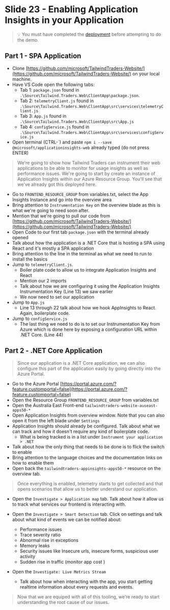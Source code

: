 # Slide 23 - Enabling Application Insights in your Application

> 💡 You must have completed the [deployment](deployment.md) before attempting to do the demo.

## Part 1 - SPA Application

* Clone [https://github.com/microsoft/TailwindTraders-Website/](https://github.com/microsoft/TailwindTraders-Website/) on your local machine.
* Have VS Code open the following tabs:
  - Tab 1: `package.json` found in `.\Source\Tailwind.Traders.Web\ClientApp\package.json`.
  - Tab 2: `telemetryClient.js` found in `.\Source\Tailwind.Traders.Web\ClientApp\src\services\telemetryClient.js`
  - Tab 3: `App.js` found in `.\Source\Tailwind.Traders.Web\ClientApp\src\App.js`
  - Tab 4: `configService.js` found in `.\Source\Tailwind.Traders.Web\ClientApp\src\services\configService.js`
* Open terminal (CTRL-\`) and paste `npm i --save @microsoft/applicationinsights-web` already typed (do not press ENTER)

> We're going to show how Tailwind Traders can instrument their web applications to be able to monitor for usage insights as well as performance issues.
> We're going to start by create an instance of Application Insights within our Azure Resource Group. You'll see that we've already got this deployed here.

* Go to `FRONTEND_RESOURCE_GROUP` from variables.txt, select the App Insights Instance and go into the overview area
* Bring attention to `Instrumentation Key` on the overview blade as this is what we're going to need soon after.
* Mention that we're going to pull our code from [https://github.com/microsoft/TailwindTraders-Website/](https://github.com/microsoft/TailwindTraders-Website/)
* Open Code to our first tab `package.json` with the terminal already opened
* Talk about how the application is a .NET Core that is hosting a SPA using React and it's mostly a SPA application
* Bring attention to the line in the terminal as what we need to run to install the basics
* Jump to `telemetryClient.js`.
  - Boiler plate code to allow us to integrate Application Insights and React
  - Mention our 2 imports
  - Talk about how we are configuring it using the Application Insights Instrumentation Key (Line 13) we saw earlier
  - We now need to set our application
* Jump to `App.js`
  - Line 13 through 22 talk about how we hook AppInsights to React. Again, boilerplate code.
* Jump to `configService.js`
  - The last thing we need to do is to set our Instrumentation Key from Azure which is done here by exposing a configuration URL within .NET Core. (Line 44)

## Part 2 - .NET Core Application

> Since our application is a .NET Core application, we can also configure this part of the application easily by going directly into the Azure Portal.

* Go to the Azure Portal [https://portal.azure.com/?feature.customportal=false](https://portal.azure.com/?feature.customportal=false)
* Open the Resource Group `FRONTEND_RESOURCE_GROUP` from variables.txt
* Open the Australia East Front-end `tailwindtraders-website-auseast-apps50-*`
* Open Application Insights from overview window. Note that you can also open it from the left blade under `Settings`
* Application Insights should already be configured. Talk about what we can track and how it doesn't require any kind of boilerplate code.
  - What is being tracked is in a list under `Instrument your application > .NET`
* Talk about how the only thing that needs to be done is to flick the switch to enable
* Bring attention to the language choices and the documentation links on how to enable them
* Open back the `tailwindtraders-appinsights-apps50-*` resource on the overview tab.

> Once everything is enabled, telemetry starts to get collected and that opens scenarios that allow us to better understand our application.

* Open the `Investigate > Application map` tab. Talk about how it allow us to track what services our frontend is interacting with.
* Open the `Investigate > Smart Detection` tab. Click on settings and talk about what kind of events we can be notified about:
  - Performance issues
  - Trace severity ratio
  - Abnormal rise in exceptions
  - Memory leaks
  - Security issues like Insecure urls, insecure forms, suspicious user activity
  - Sudden rise in traffic (monitor app cost )
  
* Open the `Investigate: Live Metrics Stream`
  - Talk about how when interacting with the app, you start getting realtime information about every requests and events.

> Now that we are equiped with all of this tooling, we're ready to start understanding the root cause of our issues.

